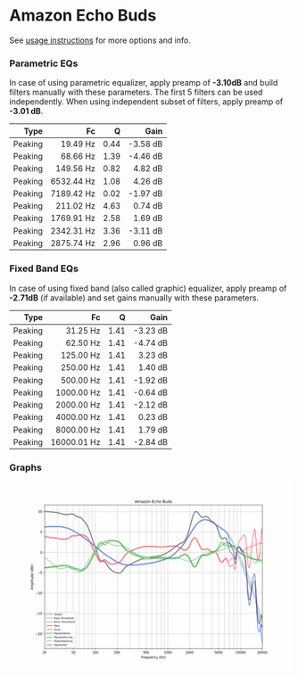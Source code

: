 # Amazon Echo Buds
See [usage instructions](https://github.com/jaakkopasanen/AutoEq#usage) for more options and info.

### Parametric EQs
In case of using parametric equalizer, apply preamp of **-3.10dB** and build filters manually
with these parameters. The first 5 filters can be used independently.
When using independent subset of filters, apply preamp of **-3.01 dB**.

| Type    | Fc         |    Q | Gain     |
|--------:|-----------:|-----:|---------:|
| Peaking | 19.49 Hz   | 0.44 | -3.58 dB |
| Peaking | 68.66 Hz   | 1.39 | -4.46 dB |
| Peaking | 149.56 Hz  | 0.82 | 4.82 dB  |
| Peaking | 6532.44 Hz | 1.08 | 4.26 dB  |
| Peaking | 7189.42 Hz | 0.02 | -1.97 dB |
| Peaking | 211.02 Hz  | 4.63 | 0.74 dB  |
| Peaking | 1769.91 Hz | 2.58 | 1.69 dB  |
| Peaking | 2342.31 Hz | 3.36 | -3.11 dB |
| Peaking | 2875.74 Hz | 2.96 | 0.96 dB  |

### Fixed Band EQs
In case of using fixed band (also called graphic) equalizer, apply preamp of **-2.71dB**
(if available) and set gains manually with these parameters.

| Type    | Fc          |    Q | Gain     |
|--------:|------------:|-----:|---------:|
| Peaking | 31.25 Hz    | 1.41 | -3.23 dB |
| Peaking | 62.50 Hz    | 1.41 | -4.74 dB |
| Peaking | 125.00 Hz   | 1.41 | 3.23 dB  |
| Peaking | 250.00 Hz   | 1.41 | 1.40 dB  |
| Peaking | 500.00 Hz   | 1.41 | -1.92 dB |
| Peaking | 1000.00 Hz  | 1.41 | -0.64 dB |
| Peaking | 2000.00 Hz  | 1.41 | -2.12 dB |
| Peaking | 4000.00 Hz  | 1.41 | 0.23 dB  |
| Peaking | 8000.00 Hz  | 1.41 | 1.79 dB  |
| Peaking | 16000.01 Hz | 1.41 | -2.84 dB |

### Graphs
![](./Amazon%20Echo%20Buds.png)